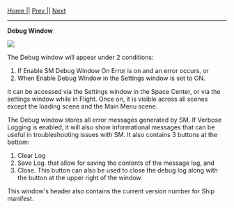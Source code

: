 [Home ](https://github.com/PapaJoesSoup/ShipManifest/wiki)|| [Prev ](https://github.com/PapaJoesSoup/ShipManifest/wiki/1.6.4-Lights-Tab)|| [Next](https://github.com/PapaJoesSoup/ShipManifest/wiki/2.0---Basic-Operation)
***
**Debug Window**

![](http://i.imgur.com/A7ylft3.png)

The Debug window will appear under 2 conditions:

1.  If Enable SM Debug Window On Error is on and an error occurs, or 
2.  When Enable Debug Window in the Settings window is set to ON.

It can be accessed via the Settings window in the Space Center, or via the settings window while in Flight. Once on, it is visible across all scenes except the loading scene and the Main Menu scene.

The Debug window stores all error messages generated by SM.  If Verbose Logging is enabled, it will also show informational messages that can be useful in troubleshooting issues with SM.  It also contains 3 buttons at the bottom:

1.  Clear Log
2.  Save Log. that allow for saving the contents of the message log, and 
3.  Close.  This button can also be used to close the debug log along with the button at the upper right of the window.

This window's header also contains the current version number for Ship manifest.